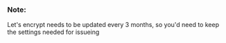 <!-- usedin: [ _legacy_docker/AddOns, _node/addons] - post: -->

### Note:

Let's encrypt needs to be updated every 3 months, so you'd need to keep the settings needed for issueing




